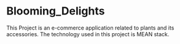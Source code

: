 # Blooming_Delights
This Project is an e-commerce application related to plants and its accessories.
The technology used in this project is MEAN stack.
